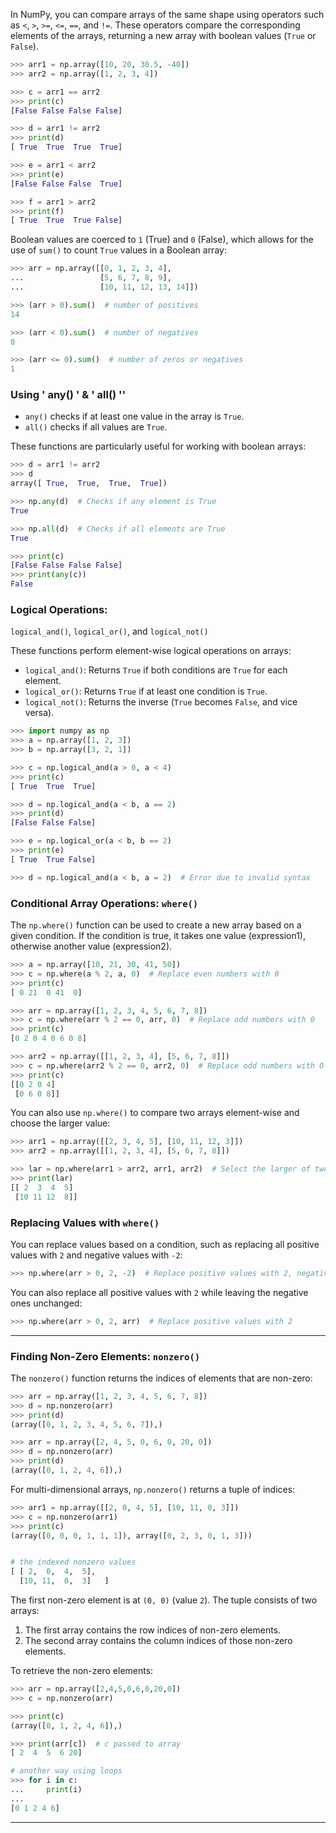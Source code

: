 

In NumPy, you can compare arrays of the same shape using operators such as `<`, `>`, `>=`, `<=`, `==`, and `!=`. These operators compare the corresponding elements of the arrays, returning a new array with boolean values (`True` or `False`).

```python
>>> arr1 = np.array([10, 20, 30.5, -40])
>>> arr2 = np.array([1, 2, 3, 4])

>>> c = arr1 == arr2
>>> print(c)
[False False False False]

>>> d = arr1 != arr2
>>> print(d)
[ True  True  True  True]

>>> e = arr1 < arr2
>>> print(e)
[False False False  True]

>>> f = arr1 > arr2
>>> print(f)
[ True  True  True False]
```

Boolean values are coerced to `1` (True) and `0` (False), which allows for the use of `sum()` to count `True` values in a Boolean array:

```python
>>> arr = np.array([[0, 1, 2, 3, 4],
...                 [5, 6, 7, 8, 9],
...                 [10, 11, 12, 13, 14]])

>>> (arr > 0).sum()  # number of positives
14

>>> (arr < 0).sum()  # number of negatives
0

>>> (arr <= 0).sum()  # number of zeros or negatives
1
```

### Using  ' any() ' &  ' all() ''

- `any()` checks if at least one value in the array is `True`.
- `all()` checks if all values are `True`.

These functions are particularly useful for working with boolean arrays:

```python
>>> d = arr1 != arr2
>>> d
array([ True,  True,  True,  True])

>>> np.any(d)  # Checks if any element is True
True

>>> np.all(d)  # Checks if all elements are True
True

>>> print(c)
[False False False False]
>>> print(any(c))
False
```

### Logical Operations: 

`logical_and()`, `logical_or()`, and `logical_not()`

These functions perform element-wise logical operations on arrays:

- `logical_and()`: Returns `True` if both conditions are `True` for each element.
- `logical_or()`: Returns `True` if at least one condition is `True`.
- `logical_not()`: Returns the inverse (`True` becomes `False`, and vice versa).

```python
>>> import numpy as np
>>> a = np.array([1, 2, 3])
>>> b = np.array([3, 2, 1])

>>> c = np.logical_and(a > 0, a < 4)
>>> print(c)
[ True  True  True]

>>> d = np.logical_and(a < b, a == 2)
>>> print(d)
[False False False]

>>> e = np.logical_or(a < b, b == 2)
>>> print(e)
[ True  True False]

>>> d = np.logical_and(a < b, a = 2)  # Error due to invalid syntax
```

### Conditional Array Operations: `where()`

The `np.where()` function can be used to create a new array based on a given condition. If the condition is true, it takes one value (expression1), otherwise another value (expression2).

```python
>>> a = np.array([10, 21, 30, 41, 50])
>>> c = np.where(a % 2, a, 0)  # Replace even numbers with 0
>>> print(c)
[ 0 21  0 41  0]

>>> arr = np.array([1, 2, 3, 4, 5, 6, 7, 8])
>>> c = np.where(arr % 2 == 0, arr, 0)  # Replace odd numbers with 0
>>> print(c)
[0 2 0 4 0 6 0 8]

>>> arr2 = np.array([[1, 2, 3, 4], [5, 6, 7, 8]])
>>> c = np.where(arr2 % 2 == 0, arr2, 0)  # Replace odd numbers with 0
>>> print(c)
[[0 2 0 4]
 [0 6 0 8]]
```

You can also use `np.where()` to compare two arrays element-wise and choose the larger value:

```python
>>> arr1 = np.array([[2, 3, 4, 5], [10, 11, 12, 3]])
>>> arr2 = np.array([[1, 2, 3, 4], [5, 6, 7, 8]])

>>> lar = np.where(arr1 > arr2, arr1, arr2)  # Select the larger of two arrays
>>> print(lar)
[[ 2  3  4  5]
 [10 11 12  8]]
```

### Replacing Values with `where()`

You can replace values based on a condition, such as replacing all positive values with `2` and negative values with `-2`:

```python
>>> np.where(arr > 0, 2, -2)  # Replace positive values with 2, negatives with -2
```

You can also replace all positive values with `2` while leaving the negative ones unchanged:

```python
>>> np.where(arr > 0, 2, arr)  # Replace positive values with 2
```

___

### Finding Non-Zero Elements: `nonzero()`

The `nonzero()` function returns the indices of elements that are non-zero:

```python
>>> arr = np.array([1, 2, 3, 4, 5, 6, 7, 8])
>>> d = np.nonzero(arr)
>>> print(d)
(array([0, 1, 2, 3, 4, 5, 6, 7]),)

>>> arr = np.array([2, 4, 5, 0, 6, 0, 20, 0])
>>> d = np.nonzero(arr)
>>> print(d)
(array([0, 1, 2, 4, 6]),)
```

For multi-dimensional arrays, `np.nonzero()` returns a tuple of indices:

```python
>>> arr1 = np.array([[2, 0, 4, 5], [10, 11, 0, 3]])
>>> c = np.nonzero(arr1)
>>> print(c)
(array([0, 0, 0, 1, 1, 1]), array([0, 2, 3, 0, 1, 3]))


# the indexed nonzero values
[ [ 2,  0,  4,  5],
  [10, 11,  0,  3]   ]

```

The first non-zero element is at `(0, 0)` (value `2`).
The tuple consists of two arrays:
1. The first array contains the row indices of non-zero elements.
2. The second array contains the column indices of those non-zero elements.

To retrieve the non-zero elements:

```python
>>> arr = np.array([2,4,5,0,6,0,20,0])
>>> c = np.nonzero(arr)

>>> print(c)
(array([0, 1, 2, 4, 6]),)

>>> print(arr[c])  # c passed to array
[ 2  4  5  6 20]

# another way using loops
>>> for i in c:
...     print(i)
...
[0 1 2 4 6]
```

___



